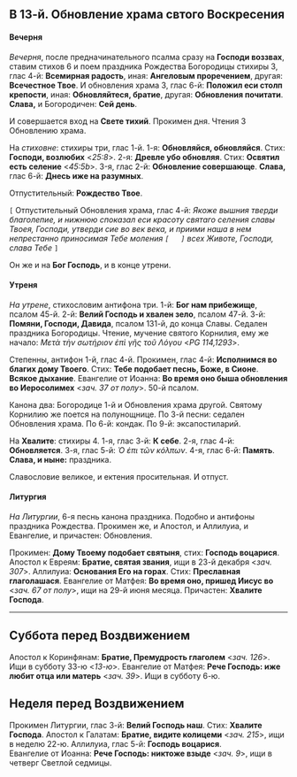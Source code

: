 
## В 13-й. Обновление храма свтого Воскресения

#### Вечерня

*Вечерня*, после предначинательного псалма сразу на **Господи воззвах**, ставим стихов 6 
и поем праздника Рождества Богородицы стихиры 3, глас 4-й: **Всемирная радость**, иная: 
**Ангеловым проречением**, другая: **Всечестное Твое**. И обновления храма 3, глас 6-й: 
**Положил еси столп крепости**, иная: **Обновляйтеся, братие**, другая: **Обновления почитати**.
**Слава,** и Богородичен: **Сей день**. 

И совершается вход на **Свете тихий**. Прокимен дня. Чтения 3 Обновлению храма.

На *стиховне*: стихиры три, глас 1-й. 1-я: **Обновляйся, обновляйся**. 
Стих: **Господи, возлюбих** <*25:8*>. 2-я: **Древле убо обновляя**. 
Стих: **Освятил есть селение** <*45:5b*>. 3-я, глас 2-й: **Обновление совершающе**. 
**Слава,** глас 6-й: **Днесь иже на разумных**.  

Отпустительный: **Рождество Твое**.

`[` Отпустительный Обновления храма, глас 4-й: *Якоже вышния тверди благолепие, и 
нижнюю споказал еси красоту святаго селения славы Твоея, Господи, утверди сие во век 
века, и приими наша в нем непрестанно приносимая Тебе моления `[   ]` всех Животе, Господи, 
слава Тебе* `]`

Он же и на **Бог Господь**, и в конце утрени.

#### Утреня

*На утрене*, стихословим антифона три. 1-й: **Бог нам прибежище**, псалом 45-й. 
2-й: **Велий Господь и хвален зело**, псалом 47-й. 3-й: **Помяни, Господи, Давида**, 
псалом 131-й, до конца Славы. Седален праздника Богородицы. Чтение, мучение святого 
Корнилия, ему же начало: *Μετὰ τὴν σωτήριον ἐπὶ γῆς τοῦ Λόγου* <*PG 114,1293*>. 

Степенны, антифон 1-й, глас 4-й. Прокимен, глас 4-й: **Исполнимся во благих дому Твоего**. 
Стих: **Тебе подобает песнь, Боже, в Сионе**. **Всякое дыхание**. 
Евангелие от Иоанна: **Во время оно быша обновления во Иеросолимех** <*зач. 37 от полу*>. 
50-й псалом. 

Канона два: Богородице 1-й и Обновления храма другой. Святому Корнилию же поется на 
полунощнице. 
По 3-й песни: седален Обновления храма. 
По 6-й: кондак. 
По 9-й: эксапостиларий. 

На **Хвалите**: стихиры 4. 1-я, глас 3-й: **К себе**. 2-я, глас 4-й: **Обновляется**. 
3-я, глас 5-й: *Ὁ ἐπι τῶν κόλπων*. 4-я, глас 6-й: **Память**. **Слава, и ныне:** праздника.

Славословие великое, и ектения просительная. И отпуст.

#### Литургия

*На Литургии*, 6-я песнь канона праздника. Подобно и антифоны праздника Рождества. 
Прокимен же, и Апостол, и Аллилуиа, и Евангелие, и причастен: Обновления.
 
Прокимен: **Дому Твоему подобает святыня**, стих: **Господь воцарися**. 
Апостол к Евреям: **Братие, святая звания**, ищи в 23-й декабря <*зач. 307*>. 
Аллилуиа: **Основания Его на горах**. Стих: **Преславная глаголашася**. 
Евангелие от Матфея: **Во время оно, пришед Иисус во** <*зач. 67 от полу*>, ищи на 
29-й июня месяца.
Причастен: **Хвалите Господа**.

---

## Суббота перед Воздвижением

Апостол к Коринфянам: **Братие, Премудрость глаголем** <*зач. 126*>. Ищи в субботу 33-ю <*13-ю*>. 
Евангелие от Матфея: **Рече Господь: иже любит отца или матерь** <*зач. 39*>. Ищи в субботу 6-ю.

## Неделя перед Воздвижением

Прокимен Литургии, глас 3-й: **Велий Господь наш**. Стих: **Хвалите Господа**. 
Апостол к Галатам: **Братие, видите колицеми** <*зач. 215*>, ищи в неделю 22-ю. 
Аллилуиа, глас 5-й: **Господь воцарися**.  
Евангелие от Иоанна: **Рече Господь: никтоже взыде** <*зач. 9*>, ищи в четверг Светлой седмицы.
